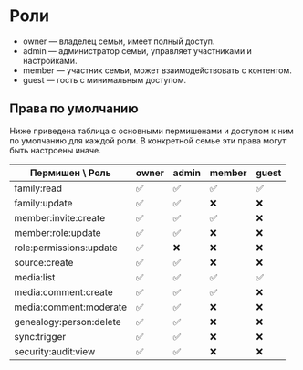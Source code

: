 # Роли

- owner — владелец семьи, имеет полный доступ.
- admin — администратор семьи, управляет участниками и настройками.
- member — участник семьи, может взаимодействовать с контентом.
- guest — гость с минимальным доступом.

## Права по умолчанию

Ниже приведена таблица с основными пермишенами и доступом к ним по умолчанию для каждой роли. В конкретной семье эти права могут быть настроены иначе.

| Пермишен \\ Роль | owner | admin | member | guest |
| --- | --- | --- | --- | --- |
| family:read | ✅ | ✅ | ✅ | ✅ |
| family:update | ✅ | ✅ | ❌ | ❌ |
| member:invite:create | ✅ | ✅ | ✅ | ❌ |
| member:role:update | ✅ | ✅ | ❌ | ❌ |
| role:permissions:update | ✅ | ❌ | ❌ | ❌ |
| source:create | ✅ | ✅ | ❌ | ❌ |
| media:list | ✅ | ✅ | ✅ | ✅ |
| media:comment:create | ✅ | ✅ | ✅ | ❌ |
| media:comment:moderate | ✅ | ✅ | ❌ | ❌ |
| genealogy:person:delete | ✅ | ✅ | ❌ | ❌ |
| sync:trigger | ✅ | ✅ | ❌ | ❌ |
| security:audit:view | ✅ | ✅ | ❌ | ❌ |
